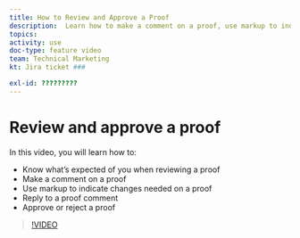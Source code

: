 ```yaml
---
title: How to Review and Approve a Proof
description:  Learn how to make a comment on a proof, use markup to indicate necessary changes, reply to proof comments, and make a decision on a proof in [!DNL Workfront].
topics: 
activity: use
doc-type: feature video
team: Technical Marketing
kt: Jira ticket ###

exl-id: ?????????
---
```

# Review and approve a proof

In this video, you will learn how to:

* Know what’s expected of you when reviewing a proof
* Make a comment on a proof
* Use markup to indicate changes needed on a proof
* Reply to a proof comment
* Approve or reject a proof

>[!VIDEO](https://video.tv.adobe.com/v/335141/?quality=12)
